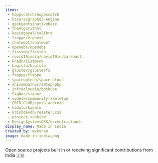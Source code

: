 ```yaml
---
items:
 - hoppscotch/hoppscotch
 - hasura/graphql-engine
 - geekyants/nativebase
 - TheAlgorithms
 - kovidgoyal/calibre
 - frappe/erpnext
 - chatwoot/chatwoot
 - openebs/openebs  
 - fission/fission
 - covid19india/covid19india-react
 - knadh/listmonk
 - bagisto/bagisto
 - gluster/glusterfs
 - frappe/frappe
 - spaceuptech/space-cloud
 - shivammathur/setup-php
 - infracloudio/botkube
 - SigNoz/signoz
 - uvdesk/community-skeleton
 - CRED-CLUB/synth-android
 - kadalu/kadalu
 - krishdevdb/reseter.css
 - project-sunbird
 - DesignSystemsOSS/eccentrictouch
display_name: Made in India
created_by: mvkaran
image: made-in-india.png
---
```

Open source projects built in or receiving significant contributions from India :india:
